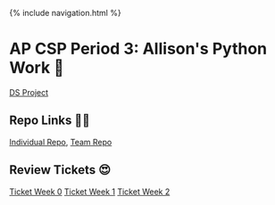 {% include navigation.html %}

# AP CSP Period 3: Allison's Python Work 🐍

<a href="datastructuresproject">DS Project</a>

## Repo Links 👩‍💻
[Individual Repo](https://github.com/allisonthuang/allisonthuang.github.io),
[Team Repo](https://github.com/christinlee367/n225_FireEradicatorsTheSequel)

## Review Tickets 😍
[Ticket Week 0](https://github.com/christinlee367/womenInSTEMandDavid/issues/3)
[Ticket Week 1](https://github.com/christinlee367/womenInSTEMandDavid/issues/14)
[Ticket Week 2](https://github.com/christinlee367/womenInSTEMandDavid/issues/18)
